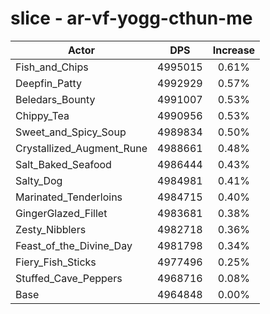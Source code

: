 # slice - ar-vf-yogg-cthun-me
| Actor | DPS | Increase |
|---|:---:|:---:|
|Fish_and_Chips|4995015|0.61%|
|Deepfin_Patty|4992929|0.57%|
|Beledars_Bounty|4991007|0.53%|
|Chippy_Tea|4990956|0.53%|
|Sweet_and_Spicy_Soup|4989834|0.50%|
|Crystallized_Augment_Rune|4988661|0.48%|
|Salt_Baked_Seafood|4986444|0.43%|
|Salty_Dog|4984981|0.41%|
|Marinated_Tenderloins|4984715|0.40%|
|GingerGlazed_Fillet|4983681|0.38%|
|Zesty_Nibblers|4982718|0.36%|
|Feast_of_the_Divine_Day|4981798|0.34%|
|Fiery_Fish_Sticks|4977496|0.25%|
|Stuffed_Cave_Peppers|4968716|0.08%|
|Base|4964848|0.00%|
